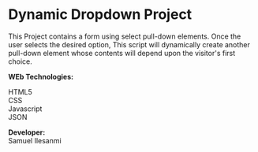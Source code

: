 # Dynamic Dropdown Project
This Project  contains a form using select pull-down elements.  Once the user selects the desired option, This script will dynamically create another pull-down element whose contents will depend upon the visitor's first choice.

<b>WEb Technologies:</b>

HTML5</br>
CSS</br>
Javascript</br>
JSON</br>

<b>Developer:</b></br>
Samuel Ilesanmi
